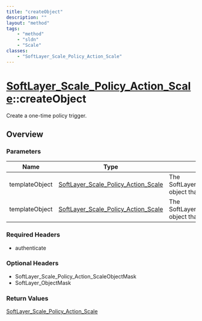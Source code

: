 ```yaml
---
title: "createObject"
description: ""
layout: "method"
tags:
    - "method"
    - "sldn"
    - "Scale"
classes:
    - "SoftLayer_Scale_Policy_Action_Scale"
---
```

# [SoftLayer_Scale_Policy_Action_Scale](/reference/services/SoftLayer_Scale_Policy_Action_Scale)::createObject

Create a one-time policy trigger.


## Overview 


### Parameters 
|Name | Type | Description |
| --- | --- | --- |
|templateObject| <a href='/reference/datatypes/SoftLayer_Scale_Policy_Action_Scale'>SoftLayer_Scale_Policy_Action_Scale </a>| The SoftLayer_Scale_Policy_Action_Scale object that you wish to create.|
|templateObject| <a href='/reference/datatypes/SoftLayer_Scale_Policy_Action_Scale'>SoftLayer_Scale_Policy_Action_Scale </a>| The SoftLayer_Scale_Policy_Action_Scale object that you wish to create.|


### Required Headers
* authenticate

### Optional Headers
* SoftLayer_Scale_Policy_Action_ScaleObjectMask
* SoftLayer_ObjectMask

### Return Values
<a href='/reference/datatypes/SoftLayer_Scale_Policy_Action_Scale'>SoftLayer_Scale_Policy_Action_Scale </a>

